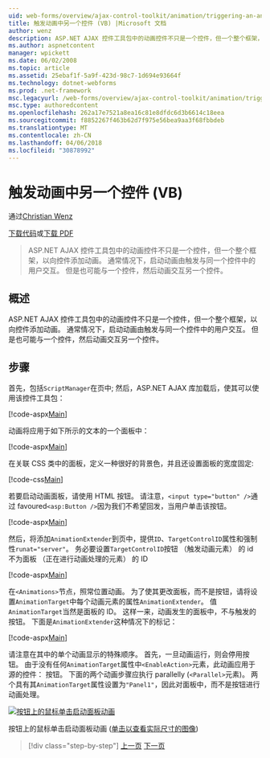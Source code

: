```yaml
---
uid: web-forms/overview/ajax-control-toolkit/animation/triggering-an-animation-in-another-control-vb
title: 触发动画中另一个控件 (VB) |Microsoft 文档
author: wenz
description: ASP.NET AJAX 控件工具包中的动画控件不只是一个控件，但一个整个框架，以向控件添加动画。 通常情况下，启动...
ms.author: aspnetcontent
manager: wpickett
ms.date: 06/02/2008
ms.topic: article
ms.assetid: 25ebaf1f-5a9f-423d-98c7-1d694e93664f
ms.technology: dotnet-webforms
ms.prod: .net-framework
msc.legacyurl: /web-forms/overview/ajax-control-toolkit/animation/triggering-an-animation-in-another-control-vb
msc.type: authoredcontent
ms.openlocfilehash: 262a17e7521a8ea16c81e8dfdc6d3b6614c18eea
ms.sourcegitcommit: f8852267f463b62d7f975e56bea9aa3f68fbbdeb
ms.translationtype: MT
ms.contentlocale: zh-CN
ms.lasthandoff: 04/06/2018
ms.locfileid: "30878992"
---
```

<a name="triggering-an-animation-in-another-control-vb"></a>触发动画中另一个控件 (VB)
====================
通过[Christian Wenz](https://github.com/wenz)

[下载代码](http://download.microsoft.com/download/f/9/a/f9a26acd-8df4-4484-8a18-199e4598f411/Animation8.vb.zip)或[下载 PDF](http://download.microsoft.com/download/6/7/1/6718d452-ff89-4d3f-a90e-c74ec2d636a3/animation8VB.pdf)

> ASP.NET AJAX 控件工具包中的动画控件不只是一个控件，但一个整个框架，以向控件添加动画。 通常情况下，启动动画由触发与同一个控件中的用户交互。 但是也可能与一个控件，然后动画交互另一个控件。


## <a name="overview"></a>概述

ASP.NET AJAX 控件工具包中的动画控件不只是一个控件，但一个整个框架，以向控件添加动画。 通常情况下，启动动画由触发与同一个控件中的用户交互。 但是也可能与一个控件，然后动画交互另一个控件。

## <a name="steps"></a>步骤

首先，包括`ScriptManager`在页中; 然后，ASP.NET AJAX 库加载后，使其可以使用该控件工具包：

[!code-aspx[Main](triggering-an-animation-in-another-control-vb/samples/sample1.aspx)]

动画将应用于如下所示的文本的一个面板中：

[!code-aspx[Main](triggering-an-animation-in-another-control-vb/samples/sample2.aspx)]

在关联 CSS 类中的面板，定义一种很好的背景色，并且还设置面板的宽度固定:

[!code-css[Main](triggering-an-animation-in-another-control-vb/samples/sample3.css)]

若要启动动画面板，请使用 HTML 按钮。 请注意，`<input type="button" />`通过 favoured`<asp:Button />`因为我们不希望回发，当用户单击该按钮。

[!code-aspx[Main](triggering-an-animation-in-another-control-vb/samples/sample4.aspx)]

然后，将添加`AnimationExtender`到页中，提供`ID`、`TargetControlID`属性和强制性`runat="server"`。 务必要设置`TargetControlID`按钮 （触发动画元素） 的 id 不为面板 （正在进行动画处理的元素） 的 ID

[!code-aspx[Main](triggering-an-animation-in-another-control-vb/samples/sample5.aspx)]

在`<Animations>`节点，照常位置动画。 为了使其更改面板，而不是按钮，请将设置`AnimationTarget`中每个动画元素的属性`AnimationExtender`。 值`AnimationTarget`当然是面板的 ID。 这样一来，动画发生的面板中，不与触发的按钮。 下面是`AnimationExtender`这种情况下的标记：

[!code-aspx[Main](triggering-an-animation-in-another-control-vb/samples/sample6.aspx)]

请注意在其中的单个动画显示的特殊顺序。 首先，一旦动画运行，则会停用按钮。 由于没有任何`AnimationTarget`属性中`<EnableAction>`元素，此动画应用于源的控件： 按钮。 下面的两个动画步骤应执行 parallelly (`<Parallel>`元素)。 两个具有其`AnimationTarget`属性设置为`"Panel1"`，因此对面板中，而不是按钮进行动画处理。


[![按钮上的鼠标单击启动面板动画](triggering-an-animation-in-another-control-vb/_static/image2.png)](triggering-an-animation-in-another-control-vb/_static/image1.png)

按钮上的鼠标单击启动面板动画 ([单击以查看实际尺寸的图像](triggering-an-animation-in-another-control-vb/_static/image3.png))

> [!div class="step-by-step"]
> [上一页](disabling-actions-during-animation-vb.md)
> [下一页](modifying-animations-from-the-server-side-vb.md)
